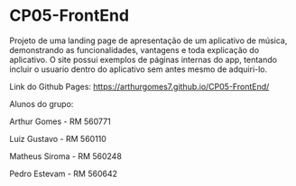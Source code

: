 # CP05-FrontEnd
Projeto de uma landing page de apresentação de um aplicativo de música, demonstrando as funcionalidades, vantagens e toda explicação do aplicativo. O site possui exemplos de páginas internas do app, tentando incluir o usuario dentro do aplicativo sem antes mesmo de adquiri-lo.

Link do Github Pages: https://arthurgomes7.github.io/CP05-FrontEnd/

Alunos do grupo:
<p>Arthur Gomes - RM 560771</p>
<p>Luiz Gustavo - RM 560110<p>
<p>Matheus Siroma - RM 560248</p>
<p>Pedro Estevam - RM 560642</p>

